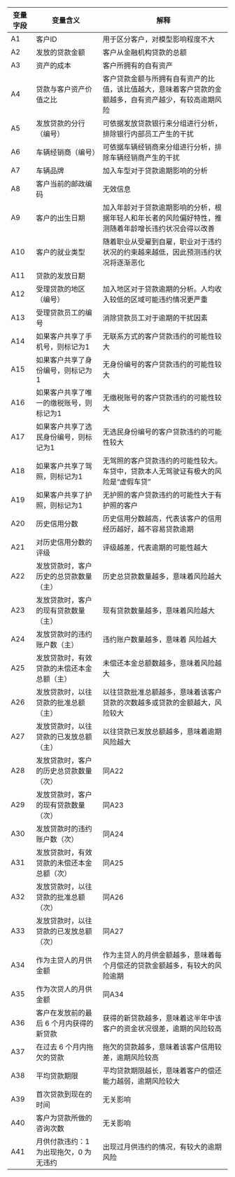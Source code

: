 | 变量字段 | 变量含义                                   | 解释                                                         |
| -------- | ------------------------------------------ | ------------------------------------------------------------ |
| A1       | 客户ID                                     | 用于区分客户，对模型影响程度不大                             |
| A2       | 发放的贷款金额                             | 客户从金融机构贷款的总额                                     |
| A3       | 资产的成本                                 | 客户所拥有的自有资产                                         |
| A4       | 贷款与客户资产价值之比                     | 客户贷款金额与所拥有自有资产的比值，该比值越大，意味着客户贷款的金额越多，自有资产越少，有较高逾期风险 |
| A5       | 发放贷款的分行（编号）                     | 可依据发放贷款银行来分组进行分析，排除银行内部员工产生的干扰 |
| A6       | 车辆经销商（编号）                         | 可依据车辆经销商来分组进行分析，排除车辆经销商产生的干扰     |
| A7       | 车辆品牌                                   | 加入车型对于贷款逾期影响的分析                               |
| A8       | 客户当前的邮政编码                         | 无效信息                                                     |
| A9       | 客户的出生日期                             | 加入年龄对于贷款逾期影响的分析，根据年轻人和年长者的风险偏好特性，推测随着年龄增长违约状况会得以改善 |
| A10      | 客户的就业类型                             | 随着职业从受雇到自雇，职业对于违约状况的约束越来越低，因此预测违约状况将逐渐恶化 |
| A11      | 贷款的发放日期                             |                                                              |
| A12      | 受理贷款的地区（编号）                     | 加入地区对于贷款逾期的分析。人均收入较低的区域可能违约情况更严重 |
| A13      | 受理贷款员工的编号                         | 消除贷款员工对于逾期的干扰因素                               |
| A14      | 如果客户共享了手机号，则标记为1            | 无联系方式的客户贷款违约的可能性较大                         |
| A15      | 如果客户共享了身份编号，则标记为1          | 无身份编号的客户贷款违约的可能性较大                         |
| A16      | 如果客户共享了唯一的缴税账号，则标记为1    | 无缴税账号的客户贷款违约的可能性较大                         |
| A17      | 如果客户共享了选民身份编号，则标记为1      | 无选民身份编号的客户贷款违约的可能性较大                     |
| A18      | 如果客户共享了驾照，则标记为1              | 无驾照的客户贷款违约的可能性较大。车贷中，贷款本人无驾驶证有极大的风险是“虚假车贷” |
| A19      | 如果客户共享了护照，则标记为1              | 无护照的客户贷款违约的可能性大于有护照的客户                 |
| A20      | 历史信用分数                               | 历史信用分数越高，代表该客户的信用经历越好，越不容易贷款逾期 |
| A21      | 对历史信用分数的评级                       | 评级越差，代表逾期的可能性越大                               |
| A22      | 发放贷款时，客户历史的总贷款数量（主）     | 历史总贷款数量越多，意味着风险越大                           |
| A23      | 发放贷款时，客户的现有贷款数量（主）       | 现有贷款数量越多，意味着风险越大                             |
| A24      | 发放贷款时的违约账户数（主）               | 违约账户数量越多，意味着 风险越大                            |
| A25      | 发放贷款时，有效贷款的未偿还本金总额（主） | 未偿还本金总额数越多，意味着风险越大                         |
| A26      | 发放贷款时，以往贷款的批准总额（主）       | 以往贷款批准总额越多，意味着该客户贷款的次数越多或贷款的金额越大，风险较大 |
| A27      | 发放贷款时，以往贷款的已发放总额（主）     | 以往贷款已发放总额越多，意味着逾期风险越大                   |
| A28      | 发放贷款时，客户的历史总贷款数量（次）     | 同A22                                                        |
| A29      | 发放贷款时，客户的现有贷款数量（次）       | 同A23                                                        |
| A30      | 发放贷款时的违约账户数（次）               | 同A24                                                        |
| A31      | 发放贷款时，有效贷款的未偿还本金总额（次） | 同A25                                                        |
| A32      | 发放贷款时，以往贷款的批准总额（次）       | 同A26                                                        |
| A33      | 发放贷款时，以往贷款的已发放总额（次）     | 同A27                                                        |
| A34      | 作为主贷人的月供金额                       | 作为主贷人的月供金额越多，意味着每个月偿还的贷款金额越多，有较大的风险逾期 |
| A35      | 作为次贷人的月供金额                       | 同A34                                                        |
| A36      | 客户在发放前的最后 6 个月内获得的新贷款    | 获得的新贷款越多，意味着这半年中该客户的资金状况很差，逾期的风险较高 |
| A37      | 在过去 6 个月内拖欠的贷款                  | 拖欠的贷款越多，意味着该客户信用较差，逾期风险较高           |
| A38      | 平均贷款期限                               | 平均贷款期限越长，意味着客户的偿还能力越弱，逾期风险较大     |
| A39      | 首次贷款到现在的时间                       | 无关影响                                                     |
| A40      | 客户为贷款所做的咨询次数                   | 无关影响                                                     |
| A41      | 月供付款违约：1 为出现拖欠，0 为无违约     | 出现过月供违约的情况，有较大的逾期风险                       |
